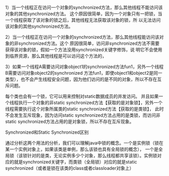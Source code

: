 1）当一个线程正在访问一个对象的synchronized方法，那么其他线程不能访问该对象的其他synchronized方法。
这个原因很简单，因为一个对象只有一把锁，当一个线程获取了该对象的锁之后，其他线程无法获取该对象的锁，所
以无法访问该对象的其他synchronized方法。

2）当一个线程正在访问一个对象的synchronized方法，那么其他线程能访问该对象的非synchronized方法。这个
原因很简单，访问非synchronized方法不需要获得该对象的锁，假如一个方法没用synchronized关键字修饰，说
明它不会使用到临界资源，那么其他线程是可以访问这个方法的，

3）如果一个线程A需要访问对象object1的synchronized方法fun1，另外一个线程B需要访问对象object2的synchronized
方法fun1，即使object1和object2是同一类型），也不会产生线程安全问题，因为他们访问的是不同的对象，所以不存在互斥问题。



每个类也会有一个锁，它可以用来控制对static数据成员的并发访问。
并且如果一个线程执行一个对象的非static synchronized方法【获取的是对象锁】，另外一个线程需要执行这个对象所属类的static synchronized方法【获取的是类锁】，
此时不会发生互斥现象，因为访问static synchronized方法占用的是类锁，而访问非static synchronized方法占用的是对象锁，所以不存在互斥现象。




Synchronized和Static Synchronized区别

通过分析这两个用法的分析，我们可以理解java中锁的概念。一个是实例锁（锁在某一个实例对象上，如果该类是单例，那么该锁也具有全局锁的概念），
一个是全局锁（该锁针对的是类，无论实例多少个对象，那么线程都共享该锁）。实例锁对应的就是synchronized关键字，而类锁（全局锁）对应的就是static synchronized（或者是锁在该类的class或者classloader对象上）








